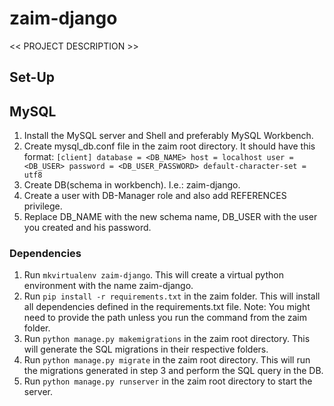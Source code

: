 # zaim-django

<< PROJECT DESCRIPTION >>

## Set-Up

## MySQL

1. Install the MySQL server and Shell and preferably MySQL Workbench.
2. Create mysql_db.conf file in the zaim root directory. It should have this format:
`
[client]
database = <DB_NAME>
host = localhost
user = <DB_USER>
password = <DB_USER_PASSWORD>
default-character-set = utf8
`
2. Create DB(schema in workbench). I.e.: zaim-django.
3. Create a user with DB-Manager role and also add REFERENCES privilege.
4. Replace DB_NAME with the new schema name, DB_USER with the user you created and his password.

### Dependencies

1. Run `mkvirtualenv zaim-django`. This will create a virtual python environment with the name zaim-django.
2. Run `pip install -r requirements.txt` in the zaim folder. This will install all dependencies defined in the requirements.txt file.
Note: You might need to provide the path unless you run the command from the zaim folder.
3. Run `python manage.py makemigrations` in the zaim root directory. This will generate the SQL migrations in their respective folders.
4. Run `python manage.py migrate` in the zaim root directory. This will run the migrations generated in step 3 and perform the SQL query in the DB.
5. Run `python manage.py runserver` in the zaim root directory to start the server.


